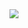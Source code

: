 
  <img  src="https://github-readme-stats-mwi0dq5za-varchar42.vercel.app/api/top-langs/?username=VarChar42&count_private=true" />

